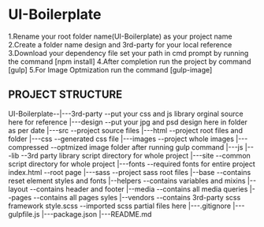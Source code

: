 # UI-Boilerplate

1.Rename your root folder name(UI-Boilerplate) as your project name
2.Create a folder name design and 3rd-party for your local reference
3.Download your dependency file set your path in cmd prompt by running the command [npm install]
4.After completion run the project by command [gulp]
5.For Image Optmization run the command [gulp-image]

PROJECT STRUCTURE
-----------------
UI-Boilerplate--|---3rd-party    			--put your css and js library orginal source here for reference
				|---design       			--put your jpg and psd design here in folder as per date
				|---src          			--project source files
					|---html     			--project root files and folder
						|---css    			--generated css file
						|---images 			--project whole images 
							|---compressed 	--optmized image folder after running gulp command
						|---js
							|---lib  		--3rd party library script directory for whole project
							|---site 		--common script directory for whole project
						|---fonts  			--required fonts for entire project
						index.html         	--root page
					|---sass     			--project sass root files
						|--base    			--contains reset element styles and fonts
						|--helpers 			--contains variables and mixins 
						|--layout  			--contains header and footer
						|--media   			--contains all media queries 
						|--pages   			--contains all pages syles
						|--vendors 			--contains 3rd-party scss framework
						style.scss 			--imported scss partial files here
				|---.gitignore
				|---gulpfile.js
				|---package.json
				|---README.md